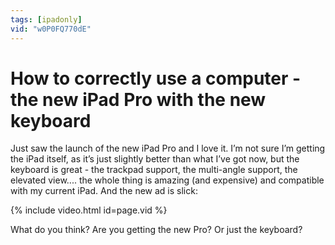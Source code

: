 ```yaml
---
tags: [ipadonly]
vid: "w0P0FQ770dE"
---
```


# How to correctly use a computer - the new iPad Pro with the new keyboard

Just saw the launch of the new iPad Pro and I love it. I’m not sure I’m getting the iPad itself, as it’s just slightly better than what I’ve got now, but the keyboard is great - the trackpad support, the multi-angle support, the elevated view.... the whole thing is amazing (and expensive) and compatible with my current iPad. And the new ad is slick:

{% include video.html id=page.vid %}

<!--More-->

What do you think? Are you getting the new Pro? Or just the keyboard?

[n]: https://nozbe.com/
[p]: https://thepodcast.fm/